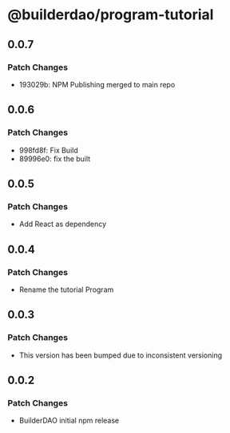 # @builderdao/program-tutorial

## 0.0.7

### Patch Changes

- 193029b: NPM Publishing merged to main repo

## 0.0.6

### Patch Changes

- 998fd8f: Fix Build
- 89996e0: fix the built

## 0.0.5

### Patch Changes

- Add React as dependency

## 0.0.4

### Patch Changes

- Rename the tutorial Program

## 0.0.3

### Patch Changes

- This version has been bumped due to inconsistent versioning

## 0.0.2

### Patch Changes

- BuilderDAO initial npm release
